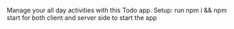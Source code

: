Manage your all day activities with this Todo app.
Setup:
run npm i && npm start for both client and server side to start the app

